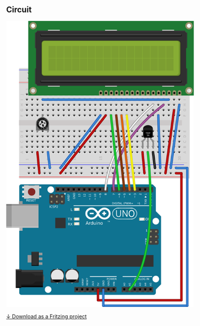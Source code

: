 ## Circuit

![Assembling tmp36 to Uno](./circuit.fz.png)

[↓ Download as a Fritzing project](./circuit.fzz)
